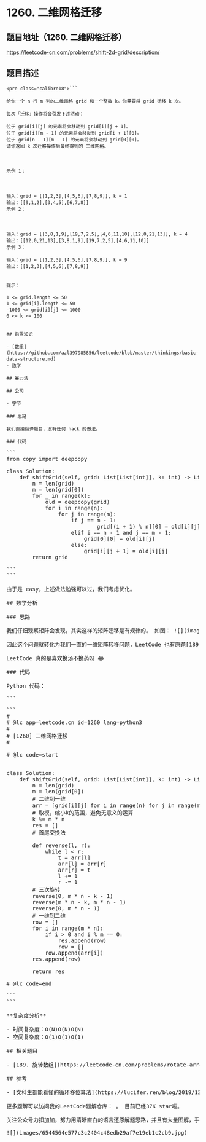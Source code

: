 # 1260. 二维网格迁移

## 题目地址（1260. 二维网格迁移）

<https://leetcode-cn.com/problems/shift-2d-grid/description/>

## 题目描述

```
<pre class="calibre18">```

给你一个 n 行 m 列的二维网格 grid 和一个整数 k。你需要将 grid 迁移 k 次。

每次「迁移」操作将会引发下述活动：

位于 grid[i][j] 的元素将会移动到 grid[i][j + 1]。
位于 grid[i][m - 1] 的元素将会移动到 grid[i + 1][0]。
位于 grid[n - 1][m - 1] 的元素将会移动到 grid[0][0]。
请你返回 k 次迁移操作后最终得到的 二维网格。



示例 1：



输入：grid = [[1,2,3],[4,5,6],[7,8,9]], k = 1
输出：[[9,1,2],[3,4,5],[6,7,8]]
示例 2：



输入：grid = [[3,8,1,9],[19,7,2,5],[4,6,11,10],[12,0,21,13]], k = 4
输出：[[12,0,21,13],[3,8,1,9],[19,7,2,5],[4,6,11,10]]
示例 3：

输入：grid = [[1,2,3],[4,5,6],[7,8,9]], k = 9
输出：[[1,2,3],[4,5,6],[7,8,9]]


提示：

1 <= grid.length <= 50
1 <= grid[i].length <= 50
-1000 <= grid[i][j] <= 1000
0 <= k <= 100

```
```

## 前置知识

- [数组](https://github.com/azl397985856/leetcode/blob/master/thinkings/basic-data-structure.md)
- 数学

## 暴力法

## 公司

- 字节

### 思路

我们直接翻译题目，没有任何 hack 的做法。

### 代码

```
<pre class="calibre18">```
<span class="hljs-keyword">from</span> copy <span class="hljs-keyword">import</span> deepcopy

<span class="hljs-class"><span class="hljs-keyword">class</span> <span class="hljs-title">Solution</span>:</span>
    <span class="hljs-function"><span class="hljs-keyword">def</span> <span class="hljs-title">shiftGrid</span><span class="hljs-params">(self, grid: List[List[int]], k: int)</span> -> List[List[int]]:</span>
        n = len(grid)
        m = len(grid[<span class="hljs-params">0</span>])
        <span class="hljs-keyword">for</span> _ <span class="hljs-keyword">in</span> range(k):
            old = deepcopy(grid)
            <span class="hljs-keyword">for</span> i <span class="hljs-keyword">in</span> range(n):
                <span class="hljs-keyword">for</span> j <span class="hljs-keyword">in</span> range(m):
                    <span class="hljs-keyword">if</span> j == m - <span class="hljs-params">1</span>:
                            grid[(i + <span class="hljs-params">1</span>) % n][<span class="hljs-params">0</span>] = old[i][j]
                    <span class="hljs-keyword">elif</span> i == n - <span class="hljs-params">1</span> <span class="hljs-keyword">and</span> j == m - <span class="hljs-params">1</span>:
                        grid[<span class="hljs-params">0</span>][<span class="hljs-params">0</span>] = old[i][j]
                    <span class="hljs-keyword">else</span>:
                        grid[i][j + <span class="hljs-params">1</span>] = old[i][j]
        <span class="hljs-keyword">return</span> grid

```
```

由于是 easy，上述做法勉强可以过，我们考虑优化。

## 数学分析

### 思路

我们仔细观察矩阵会发现，其实这样的矩阵迁移是有规律的。 如图： ![](images/044588e94687c90de3fbe5876d81ef9687958cb9.jpg)

因此这个问题就转化为我们一直的一维矩阵转移问题，LeetCode 也有原题[189. 旋转数组](https://leetcode-cn.com/problems/rotate-array/)，同时我也写了一篇文章[文科生都能看懂的循环移位算法](https://lucifer.ren/blog/2019/12/11/rotate-list/)专门讨论这个，最终我们使用的是三次旋转法，相关数学证明也有写，很详细，这里不再赘述。

LeetCode 真的是喜欢换汤不换药呀 😂

### 代码

Python 代码：

```
<pre class="calibre18">```
<span class="hljs-title">#</span>
<span class="hljs-title"># @lc app=leetcode.cn id=1260 lang=python3</span>
<span class="hljs-title">#</span>
<span class="hljs-title"># [1260] 二维网格迁移</span>
<span class="hljs-title">#</span>

<span class="hljs-title"># @lc code=start</span>


<span class="hljs-class"><span class="hljs-keyword">class</span> <span class="hljs-title">Solution</span>:</span>
    <span class="hljs-function"><span class="hljs-keyword">def</span> <span class="hljs-title">shiftGrid</span><span class="hljs-params">(self, grid: List[List[int]], k: int)</span> -> List[List[int]]:</span>
        n = len(grid)
        m = len(grid[<span class="hljs-params">0</span>])
        <span class="hljs-title"># 二维到一维</span>
        arr = [grid[i][j] <span class="hljs-keyword">for</span> i <span class="hljs-keyword">in</span> range(n) <span class="hljs-keyword">for</span> j <span class="hljs-keyword">in</span> range(m)]
        <span class="hljs-title"># 取模，缩小k的范围，避免无意义的运算</span>
        k %= m * n
        res = []
        <span class="hljs-title"># 首尾交换法</span>

        <span class="hljs-function"><span class="hljs-keyword">def</span> <span class="hljs-title">reverse</span><span class="hljs-params">(l, r)</span>:</span>
            <span class="hljs-keyword">while</span> l < r:
                t = arr[l]
                arr[l] = arr[r]
                arr[r] = t
                l += <span class="hljs-params">1</span>
                r -= <span class="hljs-params">1</span>
        <span class="hljs-title"># 三次旋转</span>
        reverse(<span class="hljs-params">0</span>, m * n - k - <span class="hljs-params">1</span>)
        reverse(m * n - k, m * n - <span class="hljs-params">1</span>)
        reverse(<span class="hljs-params">0</span>, m * n - <span class="hljs-params">1</span>)
        <span class="hljs-title"># 一维到二维</span>
        row = []
        <span class="hljs-keyword">for</span> i <span class="hljs-keyword">in</span> range(m * n):
            <span class="hljs-keyword">if</span> i > <span class="hljs-params">0</span> <span class="hljs-keyword">and</span> i % m == <span class="hljs-params">0</span>:
                res.append(row)
                row = []
            row.append(arr[i])
        res.append(row)

        <span class="hljs-keyword">return</span> res

<span class="hljs-title"># @lc code=end</span>

```
```

**复杂度分析**

- 时间复杂度：O(N)O(N)O(N)
- 空间复杂度：O(1)O(1)O(1)

## 相关题目

- [189. 旋转数组](https://leetcode-cn.com/problems/rotate-array/)

## 参考

- [文科生都能看懂的循环移位算法](https://lucifer.ren/blog/2019/12/11/rotate-list/)

更多题解可以访问我的LeetCode题解仓库：<https://github.com/azl397985856/leetcode> 。 目前已经37K star啦。

关注公众号力扣加加，努力用清晰直白的语言还原解题思路，并且有大量图解，手把手教你识别套路，高效刷题。

![](images/6544564e577c3c2404c48edb29af7e19eb1c2cb9.jpg)